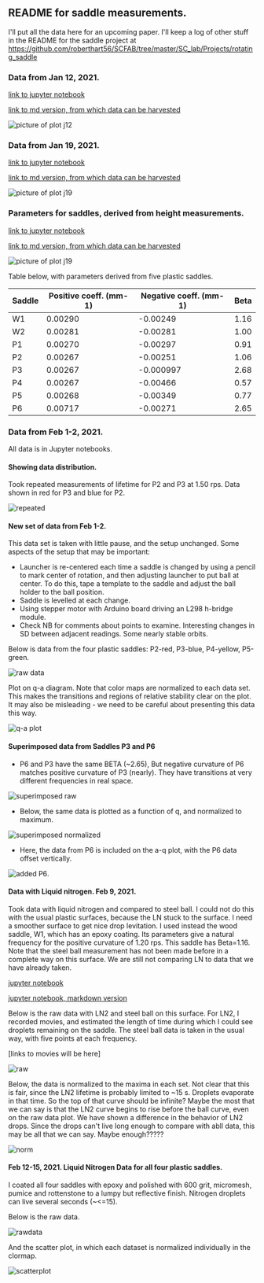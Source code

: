 ## README for saddle measurements.

I'll put all the data here for an upcoming paper.  I'll keep a log of other stuff in the README for the saddle project at https://github.com/roberthart56/SCFAB/tree/master/SC_lab/Projects/rotating_saddle

### Data from Jan 12, 2021.


[link to jupyter notebook](.Saddle_data_Jan_12_2021/Saddle_data_Jan_12_2021.ipynb)

[link to md version, from which data can be harvested](Saddle_data_Jan_12_2021/Saddle_data_Jan_12_2021.md)

![picture of plot j12](./Saddle_data_Jan_12_2021/output_0_0.png)



### Data from Jan 19, 2021.

[link to jupyter notebook](.Saddle_data_Jan_19_2021/Saddle_data_Jan_19_2021.ipynb)

[link to md version, from which data can be harvested](Saddle_data_Jan_19_2021/Saddle_data_Jan_19_2021.md)

![picture of plot j19](./Saddle_data_Jan_19_2021/output_0_0.png)


### Parameters for saddles, derived from height measurements.

[link to jupyter notebook](./Saddle_parameters/Saddle_heights.ipynb)

[link to md version, from which data can be harvested](./Saddle_parameters/Saddle_heights.md)

![picture of plot j19](./Saddle_parameters/output_1_0.png)

Table below, with parameters derived from five plastic saddles.
 
 | Saddle  | Positive coeff. (mm-1) | Negative coeff. (mm-1) | Beta|
| ---|-------------------- |-------------------- |---------- |
| W1 | 0.00290 | -0.00249 | 1.16 |
| W2 | 0.00281 | -0.00281 |  1.00  |
| P1 | 0.00270 | -0.00297|  0.91  |
| P2 | 0.00267 | -0.00251 |  1.06  |
| P3 | 0.00267 | -0.000997 |  2.68  |
| P4 | 0.00267 | -0.00466 |  0.57  |
| P5 | 0.00268 | -0.00349 |  0.77  |
| P6 | 0.00717 |-0.00271 | 2.65   |


### Data from Feb 1-2, 2021.

All data is in Jupyter notebooks.

#### Showing data distribution.

Took repeated measurements of lifetime for P2 and P3 at 1.50 rps.  Data shown in red for P3 and blue for P2.  

![repeated](./repeated_data.png)

#### New set of data from Feb 1-2.

This data set is taken with little pause, and the setup unchanged.  Some aspects of the setup that may be important:

* Launcher is re-centered each time a saddle is changed by using a pencil to mark center of rotation, and then adjusting launcher to put ball at center.  To do this, tape a template to the saddle and adjust the ball holder to the ball position.
* Saddle is levelled at each change.
* Using stepper motor with Arduino board driving an L298 h-bridge module.
* Check NB for comments about points to examine.  Interesting changes in SD between adjacent readings.  Some nearly stable orbits.

Below is data from the four plastic saddles: P2-red, P3-blue, P4-yellow, P5-green.

![raw data](./all_raw_data_Feb02.png)

Plot on q-a diagram.  Note that color maps are normalized to each data set. This makes the transitions and regions of relative stability clear on the plot.  It may also be misleading - we need to be careful about presenting this data this way. 

![q-a plot](./all_data_Feb02.png)

#### Superimposed data from Saddles P3 and P6


* P6 and P3 have the same BETA (~2.65), But negative curvature of P6 matches positive curvature of P3 (nearly).  They have transitions at very different frequencies in real space.

![superimposed raw]( ./P3_P6_together_raw.png)

* Below, the same data is plotted as a function of q, and normalized to maximum.

![superimposed normalized](./P3_P6_together.png)

* Here, the data from P6 is included on the a-q plot, with the P6 data offset vertically.

![added P6](./all_data_plus_p6_Feb02.png).


#### Data with Liquid nitrogen.  Feb 9, 2021.

Took data with liquid nitrogen and compared to steel ball.  I could not do this with the usual plastic surfaces, because the LN stuck to the surface.  I need a smoother surface to get nice drop levitation.  I used instead the wood saddle, W1, which has an epoxy coating.  Its parameters give a natural frequency for the positive curvature of 1.20 rps.  This saddle has Beta=1.16.  Note that the steel ball measurement has not been made before in a complete way on this surface.  We are still not comparing LN to data that we have already taken.

[jupyter notebook](./Saddle_data_Feb_09_2021/Saddle_data_Feb_09_2021.ipynb)

[jupyter notebook, markdown version](./Saddle_data_Feb_09_2021/Saddle_data_Feb_09_2021.md)

Below is the raw data with LN2 and steel ball on this surface.  For LN2, I recorded movies, and estimated the length of time during which I could see droplets remaining on the saddle.  The steel ball data is taken in the usual way, with five points at each frequency.

[links to movies will be here]

![raw](./Saddle_data_Feb_09_2021/Raw_data.png)

Below, the data is normalized to the maxima in each set.  Not clear that this is fair, since the LN2 lifetime is probably limited to ~15 s. Droplets evaporate in that time.  So the top of that curve should be infinite?  Maybe the most that we can say is that the LN2 curve begins to rise before the ball curve, even on the raw data plot.  We have shown a difference in the behavior of LN2 drops.  Since the drops can't live long enough to compare with abll data, this may be all that we can say.  Maybe enough?????

![norm](./Saddle_data_Feb_09_2021/norm_data.png)

#### Feb 12-15, 2021.  Liquid Nitrogen Data for all four plastic saddles.

I coated all four saddles with epoxy and polished with 600 grit, micromesh, pumice and rottenstone to a lumpy but reflective finish.  Nitrogen droplets can live several seconds (~<=15).

Below is the raw data.

![rawdata](./Saddle_data_Feb_13_2021/LN2_data.png)

And the scatter plot, in which each dataset is normalized individually in the clormap.

![scatterplot](./Saddle_data_Feb_13_2021/LN2_scatterplot.png)



